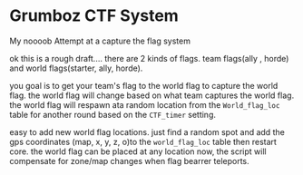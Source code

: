 Grumboz CTF System
==================

My noooob Attempt at a capture the flag system

ok this is a rough draft....
there are 2 kinds of flags. team flags(ally , horde) and world flags(starter, ally, horde).

you goal is to get your team's flag to the world flag to capture the world flag.
the world flag will change based on what team captures the world flag.
the world flag will respawn ata random location from the `World_flag_loc` table for another round based on the `CTF_timer` setting.

easy to add new world flag locations.
just find a random spot and add the gps coordinates (map, x, y, z, o)to the `world_flag_loc` table then restart core.
the world flag can be placed at any location now, the script will compensate for zone/map changes when flag bearrer teleports.
